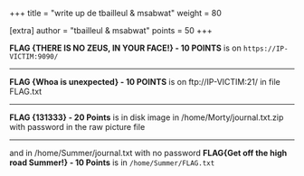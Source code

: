 +++
title = "write up de tbailleul & msabwat"
weight = 80

[extra]
author = "tbailleul & msabwat"
points = 50
+++

**FLAG {THERE IS NO ZEUS, IN YOUR FACE!} - 10 POINTS**  is on `https://IP-VICTIM:9090/`

----------

**FLAG {Whoa is unexpected} - 10 POINTS** is on ftp://IP-VICTIM:21/ in file FLAG.txt

----------

**FLAG {131333} - 20 Points** is in disk image in /home/Morty/journal.txt.zip with password in the raw picture file

----------

and in /home/Summer/journal.txt with no password
**FLAG{Get off the high road Summer!} - 10 Points** is in `/home/Summer/FLAG.txt`
